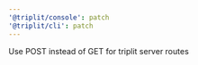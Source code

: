 ```yaml
---
'@triplit/console': patch
'@triplit/cli': patch
---
```


Use POST instead of GET for triplit server routes
